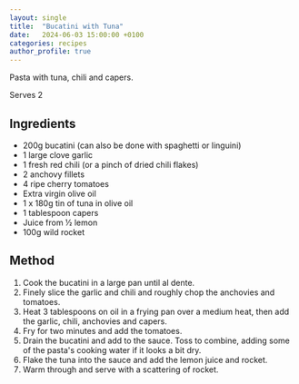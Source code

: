 ```yaml
---
layout: single
title:  "Bucatini with Tuna"
date:   2024-06-03 15:00:00 +0100
categories: recipes
author_profile: true
---
```

Pasta with tuna, chili and capers. 

Serves 2
## Ingredients
* 200g bucatini (can also be done with spaghetti or linguini)
* 1 large clove garlic
* 1 fresh red chili (or a pinch of dried chili flakes)
* 2 anchovy fillets
* 4 ripe cherry tomatoes
* Extra virgin olive oil
* 1 x 180g tin of tuna in olive oil
* 1 tablespoon capers
* Juice from ½ lemon
* 100g wild rocket

## Method
1.  Cook the bucatini in a large pan until al dente.
2.  Finely slice the garlic and chili and roughly chop the anchovies and tomatoes.
3.  Heat 3 tablespoons on oil in a frying pan over a medium heat, then add the garlic, chili, anchovies and capers.
4.  Fry for two minutes and add the tomatoes.
5.  Drain the bucatini and add to the sauce. Toss to combine, adding some of the pasta's cooking water if it looks a bit dry.
6.  Flake the tuna into the sauce and add the lemon juice and rocket.
7.  Warm through and serve with a scattering of rocket.